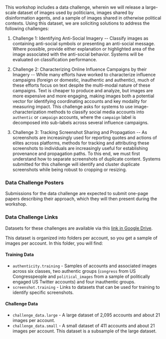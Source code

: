 This workshop includes a data challenge, wherein we will release a large-scale dataset of images used by politicians, images shared by disinformation agents, and a sample of images shared in otherwise political contexts.
Using this dataset, we are soliciting solutions to address the following challenges:

1. Challenge 1: Identifying Anti-Social Imagery -- Classify images as containing anti-social symbols or presenting an anti-social message. Where possible, provide either explanation or highlighted area of the image associated with the anti-social behavior. Systems will be evaluated on classification performance.

2. Challenge 2: Characterizing Online Influence Campaigns by their Imagery -- While many efforts have worked to characterize influence campaigns (foreign or domestic, inauthentic and authentic), much of these efforts focus on text despite the multi-modal nature of these campaigns. Text is cheaper to produce and analyze, but images are more expensive and more engaging, making images both a potential vector for identifying coordinating accounts and key modality for measuring impact. This challenge asks for systems to use image-characterization methods to classify social media accounts into `authentic` or `campaign` accounts, where the `campaign` label is decomposed into sub-labels across several influence campaigns.

3. Challenge 3: Tracking Screenshot Sharing and Propagation -- As screenshots are increasingly used for reporting quotes and actions of elites across platforms, methods for tracking and attributing these screenshots to individuals are increasingly useful for establishing provenance and propagation paths. To this end, we must first understand how to separate screenshots of duplicate content. Systems submitted for this challenge will identify and cluster duplicate screenshots while being robust to cropping or resizing.


### Data Challenge Posters

Submissions for the data challenge are expected to submit one-page papers describing their approach, which they will then present during the workshop.


### Data Challenge Links

Datasets for these challenges are available via this [link in Google Drive](https://drive.google.com/drive/folders/1T-rMCSjk5C41UTnbp69bC8g9zR5HVVaC?usp=sharing).

This dataset is organized into folders per account, so you get a sample of images per account.
In this folder, you will find:

#### Training Data

- `authenticity.training` - Samples of accounts and associated images across six classes, two authentic groups (`congress` from US Congresspeople and `political_images` from a sample of politically engaged US Twitter accounts) and four inauthentic groups.
- `screenshot.training` - Links to datasets that can be used for training to identify specific screenshots.

#### Challenge Data

- `challenge_data.large` - A large dataset of 2,095 accounts and about 21 images per account. 
- `challenge_data.small` - A small dataset of 411 accounts and about 21 images per account. This dataset is a subsample of the large dataset.

